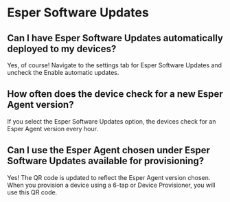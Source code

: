 # Esper Software Updates

## Can I have Esper Software Updates automatically deployed to my devices?

 Yes, of course! Navigate to the settings tab for Esper Software Updates and uncheck the Enable automatic updates.

  

## How often does the device check for a new Esper Agent version?

If you select the Esper Software Updates option, the devices check for an Esper Agent version every hour.

  
## Can I use the Esper Agent chosen under Esper Software Updates available for provisioning?

Yes! The QR code is updated to reflect the Esper Agent version chosen. When you provision a device using a 6-tap or Device Provisioner, you will use this QR code.


